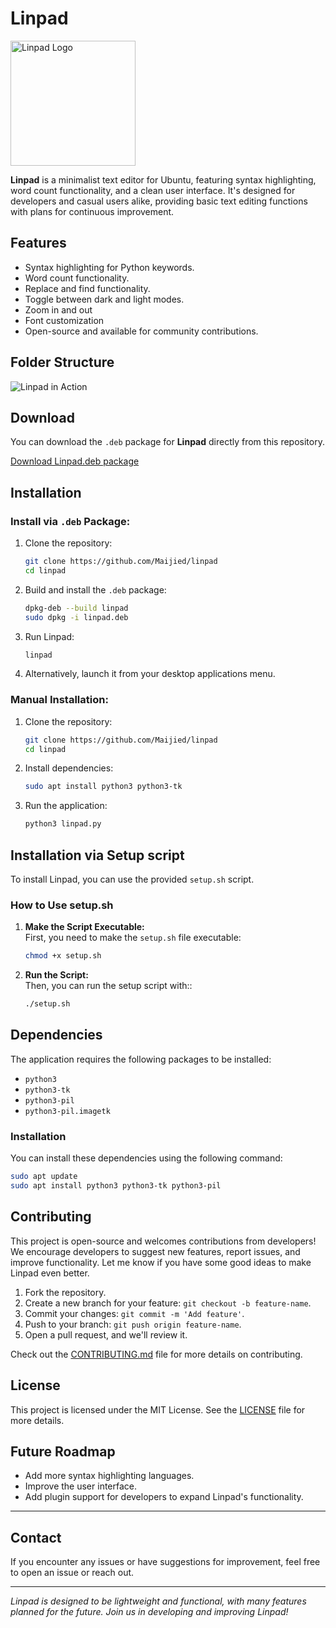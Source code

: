 # Linpad

<img src="./lin_logo.webp" alt="Linpad Logo" width="200" height="200">

**Linpad** is a minimalist text editor for Ubuntu, featuring syntax highlighting, word count functionality, and a clean user interface. It's designed for developers and casual users alike, providing basic text editing functions with plans for continuous improvement.

## Features

- Syntax highlighting for Python keywords.
- Word count functionality.
- Replace and find functionality.
- Toggle between dark and light modes.
- Zoom in and out
- Font customization
- Open-source and available for community contributions.

## Folder Structure

![Linpad in Action](./screenshots/linpad_screenshot.png)

## Download

You can download the `.deb` package for **Linpad** directly from this repository.

[Download Linpad.deb package](./linpad.deb)


## Installation

### Install via `.deb` Package:

1. Clone the repository:
    ```bash
    git clone https://github.com/Maijied/linpad
    cd linpad
    ```

2. Build and install the `.deb` package:
    ```bash
    dpkg-deb --build linpad
    sudo dpkg -i linpad.deb
    ```

3. Run Linpad:
    ```bash
    linpad
    ```

4. Alternatively, launch it from your desktop applications menu.

### Manual Installation:

1. Clone the repository:
    ```bash
    git clone https://github.com/Maijied/linpad
    cd linpad
    ```

2. Install dependencies:
    ```bash
    sudo apt install python3 python3-tk
    ```

3. Run the application:
    ```bash
    python3 linpad.py
    ```

## Installation via Setup script

To install Linpad, you can use the provided `setup.sh` script.

### How to Use setup.sh

1. **Make the Script Executable:**  
   First, you need to make the `setup.sh` file executable:
   ```bash
   chmod +x setup.sh
   ```
2. **Run the Script:**  
   Then, you can run the setup script with::
   ```bash
   ./setup.sh
   ```

## Dependencies

The application requires the following packages to be installed:

- `python3`
- `python3-tk`
- `python3-pil`
- `python3-pil.imagetk`

### Installation

You can install these dependencies using the following command:

```bash
sudo apt update
sudo apt install python3 python3-tk python3-pil
```

## Contributing

This project is open-source and welcomes contributions from developers! We encourage developers to suggest new features, report issues, and improve functionality. Let me know if you have some good ideas to make Linpad even better.

1. Fork the repository.
2. Create a new branch for your feature: `git checkout -b feature-name`.
3. Commit your changes: `git commit -m 'Add feature'`.
4. Push to your branch: `git push origin feature-name`.
5. Open a pull request, and we'll review it.

Check out the [CONTRIBUTING.md](CONTRIBUTING.md) file for more details on contributing.

## License

This project is licensed under the MIT License. See the [LICENSE](LICENSE) file for more details.

## Future Roadmap

- Add more syntax highlighting languages.
- Improve the user interface.
- Add plugin support for developers to expand Linpad's functionality.

---

## Contact

If you encounter any issues or have suggestions for improvement, feel free to open an issue or reach out.

---

*Linpad is designed to be lightweight and functional, with many features planned for the future. Join us in developing and improving Linpad!*
